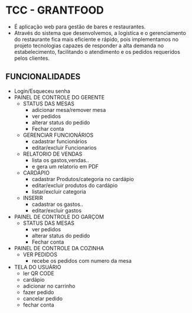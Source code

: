 
# TCC - GRANTFOOD
  - É aplicação web para gestão de bares e restaurantes.
  - Através do sistema que desenvolvemos, a logística e o gerenciamento do restaurante fica mais eficiente e rápido, pois implementamos no projeto tecnologias capazes de responder a alta demanda no estabelecimento, facilitando o atendimento e os pedidos requeridos pelos clientes.
 
## FUNCIONALIDADES

- Login/Esqueceu senha
- PAINEL DE CONTROLE DO GERENTE 
  - STATUS DAS MESAS
    - adicionar mesa/remover mesa
    - ver pedidos
    - alterar status do pedido
    - Fechar conta
  - GERENCIAR FUNCIONÁRIOS
    - cadastrar funcionários
    - editar/excluir Funcionarios
  - RELATORIO DE VENDAS
    - lista os gastos,vendas..
    - e gera um relatorio em PDF
  - CARDÁPIO
    - cadastrar Produtos/categoria no cardápio
    - editar/excluir produtos do cardápio
    - listar/excluir categoria
  - INSERIR
    - cadastrar os gastos..
    - editar/excluir gastos
- PAINEL DE CONTROLE DO GARÇOM
  - STATUS DAS MESAS
    - ver pedidos
    - alterar status do pedido 
    - Fechar conta
- PAINEL DE CONTROLE DA COZINHA
  - VER PEDIDOS 
    - recebe os pedidos com numero da mesa
- TELA DO USUÁRIO
  - ler QR CODE 
  - cardápio
  - adicionar no carrinho 
  - fazer pedido
  - cancelar pedido
  - fechar conta


